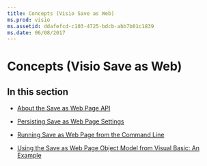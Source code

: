 ```yaml
---
title: Concepts (Visio Save as Web)
ms.prod: visio
ms.assetid: ddafefcd-c103-4725-bdcb-abb7b01c1839
ms.date: 06/08/2017
---
```



# Concepts (Visio Save as Web)

## In this section


-  [About the Save as Web Page API](about-the-save-as-web-page-api.md)
    
-  [Persisting Save as Web Page Settings](persisting-save-as-web-page-settings.md)
    
-  [Running Save as Web Page from the Command Line](running-save-as-web-page-from-the-command-line.md)
    
-  [Using the Save as Web Page Object Model from Visual Basic: An Example](using-the-save-as-web-page-object-model-from-visual-basic-an-example.md)
    

